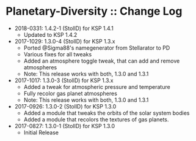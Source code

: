 # Planetary-Diversity :: Change Log

* 2018-0331: 1.4.2-1 (StollD) for KSP 1.4.1
	+ Updated to KSP 1.4.2
* 2017-1029: 1.3.0-4 (StollD) for KSP 1.3.x
	+ Ported @Sigma88's namegenerator from Stellarator to PD
	+ Various fixes for all tweaks
	+ Added an atmosphere toggle tweak, that can add and remove atmospheres
	+ Note: This release works with both, 1.3.0 and 1.3.1
* 2017-1017: 1.3.0-3 (StollD) for KSP 1.3.x
	+ Added a tweak for atmospheric pressure and temperature
	+ Fully recolor gas planet atmospheres
	+ Note: This release works with both, 1.3.0 and 1.3.1
* 2017-0926: 1.3.0-2 (StollD) for KSP 1.3.0
	+ Added a module that tweaks the orbits of the solar system bodies
	+ Added a module that recolors the textures of gas planets. 
* 2017-0827: 1.3.0-1 (StollD) for KSP 1.3.0
	+ Initial Release
 

